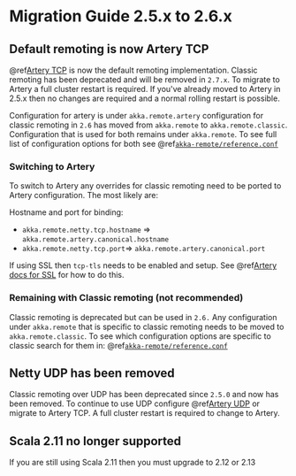 # Migration Guide 2.5.x to 2.6.x

## Default remoting is now Artery TCP

@ref[Artery TCP](../artery-remoting.md) is now the default remoting implementation. 
Classic remoting has been deprecated and will be removed in `2.7.x`.
To migrate to Artery a full cluster restart is required. If you've already moved to Artery in 2.5.x
then no changes are required and a normal rolling restart is possible.

Configuration for artery is under `akka.remote.artery` configuration for classic remoting in
`2.6` has moved from `akka.remote` to `akka.remote.classic`. Configuration that is used for both
remains under `akka.remote`. To see full list of configuration options for both see 
@ref[`akka-remote/reference.conf`](/akka-remote/src/main/resources/reference.conf)

### Switching to Artery

To switch to Artery any overrides for classic remoting need to be ported to Artery configuration.
The most likely are:

Hostname and port for binding:

* `akka.remote.netty.tcp.hostname` => `akka.remote.artery.canonical.hostname`
* `akka.remote.netty.tcp.port`=> `akka.remote.artery.canonical.port`

If using SSL then `tcp-tls` needs to be enabled and setup. See @ref[Artery docs for SSL](../remoting-artery.md#configuring-ssl-tls-for-akka-remoting)
for how to do this.


### Remaining with Classic remoting (not recommended)

Classic remoting is deprecated but can be used in `2.6.` Any configuration under `akka.remote` that is 
specific to classic remoting needs to be moved to `akka.remote.classic`. To see which configuration options
are specific to classic search for them in: @ref[`akka-remote/reference.conf`](/akka-remote/src/main/resources/reference.conf)

## Netty UDP has been removed

Classic remoting over UDP has been deprecated since `2.5.0` and now has been removed. 
To continue to use UDP configure @ref[Artery UDP](../remoting-artery.md#configuring-ssl-tls-for-akka-remoting) or migrate to Artery TCP.
A full cluster restart is required to change to Artery.

## Scala 2.11 no longer supported

If you are still using Scala 2.11 then you must upgrade to 2.12 or 2.13
